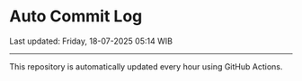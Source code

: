 # Auto Commit Log

Last updated: Friday, 18-07-2025 05:14 WIB

---

This repository is automatically updated every hour using GitHub Actions.
